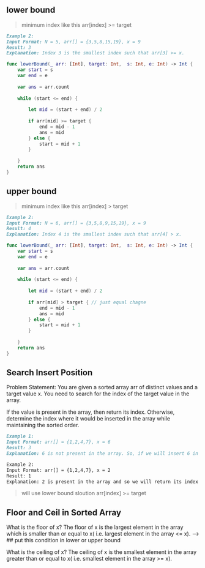 ## lower bound 

> minimum index like this arr[index] >= target

```markdown
Example 2:
Input Format: N = 5, arr[] = {3,5,8,15,19}, x = 9
Result: 3
Explanation: Index 3 is the smallest index such that arr[3] >= x.
```

```swift
func lowerBound(_ arr: [Int], target: Int,  s: Int, e: Int) -> Int {
    var start = s
    var end = e
    
    var ans = arr.count
    
    while (start <= end) {
        
        let mid = (start + end) / 2
            
        if arr[mid] >= target {
            end = mid - 1
            ans = mid
        } else {
            start = mid + 1
        }
        
    }
    return ans
} 
```

## upper bound 

> minimum index like this arr[index] > target

```markdown
Example 2:
Input Format: N = 6, arr[] = {3,5,8,9,15,19}, x = 9
Result: 4
Explanation: Index 4 is the smallest index such that arr[4] > x.
```

```swift
func lowerBound(_ arr: [Int], target: Int,  s: Int, e: Int) -> Int {
    var start = s
    var end = e
    
    var ans = arr.count
    
    while (start <= end) {
        
        let mid = (start + end) / 2
            
        if arr[mid] > target { // just equal chagne
            end = mid - 1
            ans = mid
        } else {
            start = mid + 1
        }
        
    }
    return ans
} 
```


##  Search Insert Position


Problem Statement: You are given a sorted array arr of distinct values and a target value x. You need to search for the index of the target value in the array.

If the value is present in the array, then return its index. Otherwise, determine the index where it would be inserted in the array while maintaining the sorted order.

```markdown
Example 1:
Input Format: arr[] = {1,2,4,7}, x = 6
Result: 3
Explanation: 6 is not present in the array. So, if we will insert 6 in the 3rd index(0-based indexing), the array will still be sorted. {1,2,4,6,7}.

Example 2:
Input Format: arr[] = {1,2,4,7}, x = 2
Result: 1
Explanation: 2 is present in the array and so we will return its index i.e. 1.

```

> will use lower bound sloution arr[index] >= target

## Floor and Ceil in Sorted Array


What is the floor of x?
The floor of x is the largest element in the array which is smaller than or equal to x( i.e. largest element in the array <= x). 
--> ## put this condition in lower or upper bound

What is the ceiling of x?
The ceiling of x is the smallest element in the array greater than or equal to x( i.e. smallest element in the array >= x).




